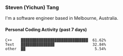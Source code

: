 ### Steven (Yichun) Tang

I'm a software engineer based in Melbourne, Australia.

#### Personal Coding Activity (past 7 days)
```
C++    ▓▓▓▓▓▓▓▓▓▓▓▓▓▓▓▓▓▓▓▓▓▓▓▓▓▓▓▓▓▓  61.62%
Text   ▓▓▓▓▓▓▓▓▓▓▓▓▓▓▓                 32.84%
other  ▓▓                               5.54%
```
